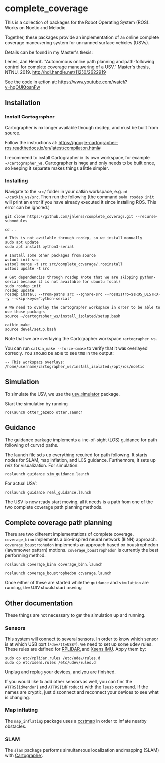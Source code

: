 # complete_coverage
This is a collection of packages for the Robot Operating System (ROS). Works on Noetic and Melodic. 

Together, these packages provide an implementation of an online complete coverage maneuvering system for unmanned surface vehicles (USVs).

Details can be found in my Master's thesis:

Lenes, Jan Henrik. "Autonomous online path planning and path-following control for complete coverage maneuvering of a USV." Master's thesis, NTNU, 2019.
http://hdl.handle.net/11250/2622919

See the code in action at: https://www.youtube.com/watch?v=hqOUKtosnFw

## Installation

### Install Cartographer
Cartographer is no longer available through rosdep, and must be built from source.

Follow the instructions at: https://google-cartographer-ros.readthedocs.io/en/latest/compilation.html#

I recommend to install Cartographer in its own workspace, for example `~/cartographer_ws`. Cartographer is huge and only needs to be built once, so keeping it separate makes things a little simpler.

### Installing
Navigate to the ```src/``` folder in your catkin workspace, e.g. ```cd ~/catkin_ws/src```. Then run the following (the command ```sudo rosdep init``` will print an error if you have already executed it since installing ROS. This error can be ignored.)
```
git clone https://github.com/jhlenes/complete_coverage.git --recurse-submodules

cd ..

# This is not available through rosdep, so we install manually
sudo apt update
sudo apt install python3-serial

# Install some other packages from source
wstool init src
wstool merge -t src src/complete_coverage/.rosinstall
wstool update -t src

# Get dependencies through rosdep (note that we are skipping python-serial because it is not available for ubuntu focal)
sudo rosdep init
rosdep update
rosdep install --from-paths src --ignore-src --rosdistro=${ROS_DISTRO} -y --skip-keys="python-serial"

# We need to overlay the cartographer workspace in order to be able to use those packages
source ~/cartographer_ws/install_isolated/setup.bash 

catkin_make
source devel/setup.bash
```

Note that we are overlaying the Cartographer workspace `cartographer_ws`.

You can run `catkin_make --force-cmake` to verify that it was overlayed correcly. You should be able to see this in the output:
```
-- This workspace overlays: /home/username/cartographer_ws/install_isolated;/opt/ros/noetic
```

## Simulation
To simulate the USV, we use the [usv_simulator](https://github.com/jhlenes/usv_simulator.git) package.

Start the simulation by running
```
roslaunch otter_gazebo otter.launch
```

## Guidance
The guidance package implements a line-of-sight (LOS) guidance for path following of curved paths. 

The launch file sets up everything required for path following. It starts nodes for SLAM, map inflation, and LOS guidance. Furthermore, it sets up rviz for visualization. 
For simulation:
```
roslaunch guidance sim_guidance.launch
```
For actual USV:
```
roslaunch guidance real_guidance.launch
```
The USV is now ready start moving, all it needs is a path from one of the two complete coverage path planning methods.

## Complete coverage path planning
There are two different implementations of complete coverage. ```coverage_binn``` implements a bio-inspired neural network (BINN) approach. ```coverage_boustrophedon``` implements an approach based on boustrophedon (lawnmower pattern) motions. ```coverage_boustrophedon``` is currently the best performing method.  
```
roslaunch coverage_binn coverage_binn.launch
```
```
roslaunch coverage_boustrophedon coverage.launch
```
Once either of these are started while the ```guidance``` and `simulation` are running, the USV should start moving.

## Other documentation

These things are not necessary to get the simulation up and running.

### Sensors
This system will connect to several sensors. In order to know which sensor is at which USB port (```/dev/ttyUSB*```), we need to set up some udev rules. These rules are defined for [RPLIDAR](etc/rplidar.rules), and [Xsens IMU](etc/xsens.rules). Apply them by:
```
sudo cp etc/rplidar.rules /etc/udev/rules.d
sudo cp etc/xsens.rules /etc/udev/rules.d
```
Unplug and replug your devices, and you are finished.

If you would like to add other sensors as well, you can find the ``` ATTRS{idVendor}``` and ```ATTRS{idProduct}``` with the ```lsusb``` command. If the names are cryptic, just disconnect and reconnect your devices to see what is changing.

### Map inflating
The ```map_inflating``` package uses a [costmap](http://wiki.ros.org/costmap_2d) in order to inflate nearby obstacles.

### SLAM
The ```slam``` package performs simultaneous localization and mapping (SLAM) with [Cartographer](https://google-cartographer-ros.readthedocs.io/en/latest/).

